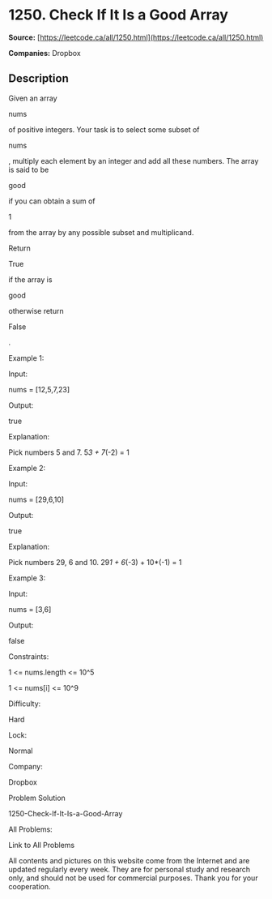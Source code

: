 # 1250. Check If It Is a Good Array

**Source:** [https://leetcode.ca/all/1250.html](https://leetcode.ca/all/1250.html)

**Companies:** Dropbox

## Description

Given an array

nums

of positive integers. Your task is to select some
        subset of

nums

, multiply each element by an integer and add all these numbers. The
        array is said to be

good

if you can obtain a sum
        of

1

from the array by any possible subset and multiplicand.

Return

True

if the array is

good

otherwise return

False

.

Example 1:

Input:

nums = [12,5,7,23]

Output:

true

Explanation:

Pick numbers 5 and 7.
5*3 + 7*(-2) = 1

Example 2:

Input:

nums = [29,6,10]

Output:

true

Explanation:

Pick numbers 29, 6 and 10.
29*1 + 6*(-3) + 10*(-1) = 1

Example 3:

Input:

nums = [3,6]

Output:

false

Constraints:

1 <= nums.length <= 10^5

1 <= nums[i] <= 10^9

Difficulty:

Hard

Lock:

Normal

Company:

Dropbox

Problem Solution

1250-Check-If-It-Is-a-Good-Array

All Problems:

Link to All Problems

All contents and pictures on this website come from the Internet and are updated regularly every week. They are for personal study and research only, and should not be used for commercial purposes. Thank you for your cooperation.

